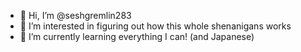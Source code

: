 - 👋 Hi, I’m @seshgremlin283
- 👀 I’m interested in figuring out how this whole shenanigans works
- 🌱 I’m currently learning everything I can! (and Japanese)

<!---
seshgremlin283/seshgremlin283 is a ✨ special ✨ repository because its `README.md` (this file) appears on your GitHub profile.
You can click the Preview link to take a look at your changes.
--->
